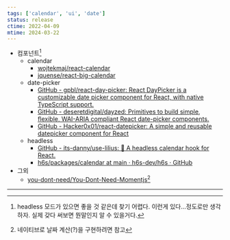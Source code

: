 ```yaml
---
tags: ['calendar', 'ui', 'date']
status: release
ctime: 2022-04-09
mtime: 2024-03-22
---
```


- 컴포넌트[^28-2]
  - calendar
    - [wojtekmaj/react-calendar](https://github.com/wojtekmaj/react-calendar/tree/fe83e095f0b744ddaf09bb909bf15d9e45054809)
    - [jquense/react-big-calendar](https://github.com/jquense/react-big-calendar)
  - date-picker
    - [GitHub - gpbl/react-day-picker: React DayPicker is a customizable date picker component for React, with native TypeScript support.](https://github.com/gpbl/react-day-picker)
    - [GitHub - deseretdigital/dayzed: Primitives to build simple, flexible, WAI-ARIA compliant React date-picker components.](https://github.com/deseretdigital/dayzed)
    - [GitHub - Hacker0x01/react-datepicker: A simple and reusable datepicker component for React](https://github.com/Hacker0x01/react-datepicker/)
  - headless
    - [GitHub - its-danny/use-lilius: 📅 A headless calendar hook for React.](https://github.com/its-danny/use-lilius)
    - [h6s/packages/calendar at main · h6s-dev/h6s · GitHub](https://github.com/h6s-dev/h6s/tree/main/packages/calendar)
- 그외
  - [you-dont-need/You-Dont-Need-Momentjs](https://github.com/you-dont-need/You-Dont-Need-Momentjs)[^28-1]

---

[^28-1]: 네이티브로 날짜 계산(?)을 구현하려면 참고
[^28-2]: headless 모드가 있으면 좋을 것 같은데 찾기 어렵다. 이런게 있다...정도로만 생각하자. 실제 갖다 써보면 뭔말인지 알 수 있을거다.